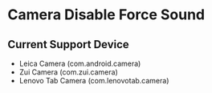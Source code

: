 # Camera Disable Force Sound

## Current Support Device
* Leica Camera (com.android.camera)
* Zui Camera (com.zui.camera)
* Lenovo Tab Camera (com.lenovotab.camera)
